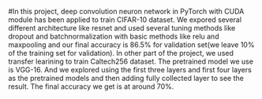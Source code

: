 #In this project, deep convolution neuron network in PyTorch with CUDA module has been applied to train CIFAR-10 dataset. We expored several different architecture like resnet and used several tuning methods like dropout and batchnormalization with basic methods like relu and maxpooling and our final accuracy is 86.5% for validation set(we leave 10% of the training set for validation). In other part of the project, we used transfer learining to train Caltech256 dataset. The pretrained model we use is VGG-16. And we explored using the first three layers and first four layers as the pretrained models and then adding fully collected layer to see the result. The final accuracy we get is at around 70%.   
